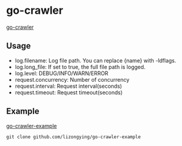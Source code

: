 # go-crawler

[go-crawler](https://github.com/lizongying/go-crawler)

## Usage

* log.filename: Log file path. You can replace {name} with -ldflags.
* log.long_file: If set to true, the full file path is logged.
* log.level: DEBUG/INFO/WARN/ERROR
* request.concurrency: Number of concurrency
* request.interval: Request interval(seconds)
* request.timeout: Request timeout(seconds)

## Example

[go-crawler-example](https://github.com/lizongying/go-crawler-example)

```shell
git clone github.com/lizongying/go-crawler-example
```


